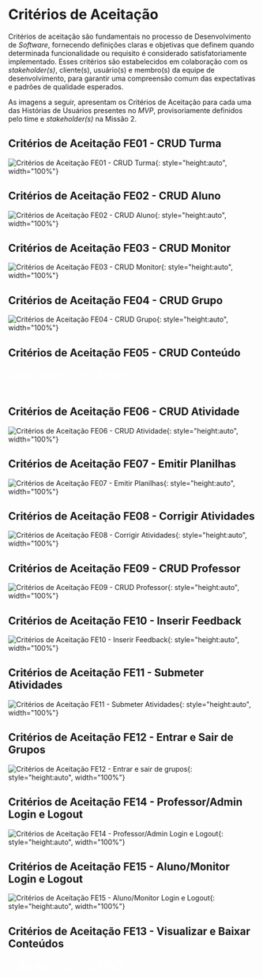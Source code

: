 # Critérios de Aceitação
Critérios de aceitação são fundamentais no processo de Desenvolvimento de *Software*, fornecendo definições claras e objetivas que definem quando determinada funcionalidade ou requisito é considerado satisfatoriamente implementado. Esses critérios são estabelecidos em colaboração com os *stakeholder(s)*, cliente(s), usuário(s) e membro(s) da equipe de desenvolvimento, para garantir uma compreensão comum das expectativas e padrões de qualidade esperados.

As imagens a seguir, apresentam os Critérios de Aceitação para cada uma das Histórias de Usuários presentes no *MVP*, provisoriamente definidos pelo time e *stakeholder(s)* na Missão 2.

## Critérios de Aceitação FE01 - CRUD Turma
![Critérios de Aceitação FE01 - CRUD Turma](assets/criterios-aceitacao/fe01-crud-turma.png){: style="height:auto", width="100%"}

## Critérios de Aceitação FE02 - CRUD Aluno
![Critérios de Aceitação FE02 - CRUD Aluno](assets/criterios-aceitacao/fe02-crud-aluno.png){: style="height:auto", width="100%"}

## Critérios de Aceitação FE03 - CRUD Monitor
![Critérios de Aceitação FE03 - CRUD Monitor](assets/criterios-aceitacao/fe03-crud-monitor.png){: style="height:auto", width="100%"}

## Critérios de Aceitação FE04 - CRUD Grupo
![Critérios de Aceitação FE04 - CRUD Grupo](assets/criterios-aceitacao/fe04-crud-grupo.png){: style="height:auto", width="100%"}

## Critérios de Aceitação FE05 - CRUD Conteúdo
<span style="color:white; font-size:26px;">Não entrou no MVP.</span><br><br>

## Critérios de Aceitação FE06 - CRUD Atividade
![Critérios de Aceitação FE06 - CRUD Atividade](assets/criterios-aceitacao/fe06-crud-atividade.png){: style="height:auto", width="100%"}

## Critérios de Aceitação FE07 - Emitir Planilhas
![Critérios de Aceitação FE07 - Emitir Planilhas](assets/criterios-aceitacao/fe07-emitir-planilhas.png){: style="height:auto", width="100%"}

## Critérios de Aceitação FE08 - Corrigir Atividades
![Critérios de Aceitação FE08 - Corrigir Atividades](assets/criterios-aceitacao/fe08-corrigir-atividades.png){: style="height:auto", width="100%"}

## Critérios de Aceitação FE09 - CRUD Professor
![Critérios de Aceitação FE09 - CRUD Professor](assets/criterios-aceitacao/fe09-crud-professor.png){: style="height:auto", width="100%"}

<!-- <p align="center"><strong>Tabela 1: Dados de vendas</strong></p> -->

## Critérios de Aceitação FE10 - Inserir Feedback
![Critérios de Aceitação FE10 - Inserir Feedback](assets/criterios-aceitacao/fe10-inserir-feedback.png){: style="height:auto", width="100%"}

## Critérios de Aceitação FE11 - Submeter Atividades
![Critérios de Aceitação FE11 - Submeter Atividades](assets/criterios-aceitacao/fe11-submeter-atividades.png){: style="height:auto", width="100%"}

## Critérios de Aceitação FE12 - Entrar e Sair de Grupos
![Critérios de Aceitação FE12 - Entrar e sair de grupos](assets/criterios-aceitacao/fe12-entrar-e-sair-grupos.png){: style="height:auto", width="100%"}

## Critérios de Aceitação FE14 - Professor/Admin Login e Logout
![Critérios de Aceitação FE14 - Professor/Admin Login e Logout](assets/criterios-aceitacao/fe14-professor-admin-login-logout.png){: style="height:auto", width="100%"}

## Critérios de Aceitação FE15 - Aluno/Monitor Login e Logout
![Critérios de Aceitação FE15 - Aluno/Monitor Login e Logout](assets/criterios-aceitacao/fe15-aluno-monitor-login-logout.png){: style="height:auto", width="100%"}

## Critérios de Aceitação FE13 - Visualizar e Baixar Conteúdos
<span style="color:white; font-size:26px;">Não entrou no MVP.</span><br><br>
